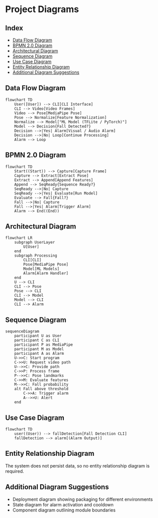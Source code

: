 # Project Diagrams

## Index
- [Data Flow Diagram](#data-flow-diagram)
- [BPMN 2.0 Diagram](#bpmn-20-diagram)
- [Architectural Diagram](#architectural-diagram)
- [Sequence Diagram](#sequence-diagram)
- [Use Case Diagram](#use-case-diagram)
- [Entity Relationship Diagram](#entity-relationship-diagram)
- [Additional Diagram Suggestions](#additional-diagram-suggestions)

## Data Flow Diagram
```mermaid
flowchart TD
    User([User]) --> CLI[CLI Interface]
    CLI --> Video[Video Frames]
    Video --> Pose[MediaPipe Pose]
    Pose --> Normalize[Feature Normalization]
    Normalize --> Model["ML Model (TFLite / PyTorch)"]
    Model --> Decision{Fall Detected?}
    Decision -->|Yes| Alarm[Visual / Audio Alarm]
    Decision -->|No| Loop[Continue Processing]
    Alarm --> Loop
```

## BPMN 2.0 Diagram
```mermaid
flowchart TD
    Start((Start)) --> Capture[Capture Frame]
    Capture --> Extract[Extract Pose]
    Extract --> Append[Append Features]
    Append --> SeqReady{Sequence Ready?}
    SeqReady -->|No| Capture
    SeqReady -->|Yes| Evaluate[Run Model]
    Evaluate --> Fall{Fall?}
    Fall -->|No| Capture
    Fall -->|Yes| Alarm[Trigger Alarm]
    Alarm --> End((End))
```

## Architectural Diagram
```mermaid
flowchart LR
    subgraph UserLayer
        U[User]
    end
    subgraph Processing
        CLI[CLI]
        Pose[MediaPipe Pose]
        Model[ML Models]
        Alarm[Alarm Handler]
    end
    U --> CLI
    CLI --> Pose
    Pose --> CLI
    CLI --> Model
    Model --> CLI
    CLI --> Alarm
```

## Sequence Diagram
```mermaid
sequenceDiagram
    participant U as User
    participant C as CLI
    participant P as MediaPipe
    participant M as Model
    participant A as Alarm
    U->>C: Start program
    C->>U: Request video path
    U-->>C: Provide path
    C->>P: Process frame
    P-->>C: Pose landmarks
    C->>M: Evaluate features
    M-->>C: Fall probability
    alt Fall above threshold
        C->>A: Trigger alarm
        A-->>U: Alert
    end
```

## Use Case Diagram
```mermaid
flowchart TD
    user((User)) --> fallDetection[Fall Detection CLI]
    fallDetection --> alarm[(Alarm Output)]
```

## Entity Relationship Diagram
The system does not persist data, so no entity relationship diagram is required.

## Additional Diagram Suggestions
- Deployment diagram showing packaging for different environments
- State diagram for alarm activation and cooldown
- Component diagram outlining module boundaries
